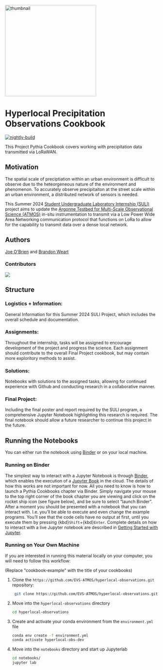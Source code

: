 <img src="ANL_RGB-01.png" alt="thumbnail" width="300"/>

# Hyperlocal Precipitation Observations Cookbook

[![nightly-build](https://github.com/EVS-ATMOS/hyperlocal-observations/actions/workflows/nightly-build.yaml/badge.svg)](https://github.com/EVS-ATMOS/hyperlocal-observations/actions/workflows/nightly-build.yaml)

This Project Pythia Cookbook covers working with precipitation data transmitted via LoRaWAN. 

## Motivation

The spatial scale of preciptiation within an urban environment is difficult to observe due to the heteorgeneous nature of the environment and phenomenon. 
To accurately observe precipitaiton at the street scale within an urban environment, a distributed network of sensors is needed.

This Summer 2024 [Student Undergraduate Laboratory Internship (SULI)](https://science.osti.gov/wdts/suli) project aims to update the [Argonne Testbed for Multi-Scale Observational Science (ATMOS)](https://www.anl.gov/evs/atmos) in-situ 
instrumentation to transmit via a Low Power Wide Area Networking communication protocol that functions on LoRa to allow for the capability to transmit data over a dense local network. 

## Authors

[Joe O'Brien](https://github.com/jrobrien91) and [Brandon Weart](https://github.com/BrandonWeart)

### Contributors

<a href="https://github.com/EVS-ATMOS/hyperlocal-observations/graphs/contributors">
  <img src="https://contrib.rocks/image?repo=EVS-ATMOS/hyperlocal-observations" />
</a>

## Structure

### Logistics + Information:
  General Information for this Summer 2024 SULI Project, which includes the overall schedule and documentation. 

### Assignments:
  Throughout the internship, tasks will be assigned to encourage development of the project and progress the science. Each assignment should contribute to the overall Final Project cookbook, but may contain more exploritory methods to assist.
  
### Solutions:
  Notebooks with solutions to the assigned tasks, allowing for continued experience with Github and conducting research in a collaborative manner. 

### Final Project:
  Including the final poster and report required by the SULI program, a comprehensive Jupyter Notebook highlighting this research is required. The final notebook should allow a future researcher to continue this project in the future. 


## Running the Notebooks

You can either run the notebook using [Binder](https://binder.projectpythia.org/) or on your local machine.

### Running on Binder

The simplest way to interact with a Jupyter Notebook is through
[Binder](https://binder.projectpythia.org/), which enables the execution of a
[Jupyter Book](https://jupyterbook.org) in the cloud. The details of how this works are not
important for now. All you need to know is how to launch a Pythia
Cookbooks chapter via Binder. Simply navigate your mouse to
the top right corner of the book chapter you are viewing and click
on the rocket ship icon (see figure below), and be sure to select
“launch Binder”. After a moment you should be presented with a
notebook that you can interact with. I.e. you’ll be able to execute
and even change the example programs. You’ll see that the code cells
have no output at first, until you execute them by pressing
{kbd}`Shift`\+{kbd}`Enter`. Complete details on how to interact with
a live Jupyter notebook are described in [Getting Started with
Jupyter](https://foundations.projectpythia.org/foundations/getting-started-jupyter.html).

### Running on Your Own Machine

If you are interested in running this material locally on your computer, you will need to follow this workflow:

(Replace "cookbook-example" with the title of your cookbooks)

1. Clone the `https://github.com/EVS-ATMOS/hyperlocal-observations.git` repository:

   ```bash
    git clone https://github.com/EVS-ATMOS/hyperlocal-observations.git
   ```

1. Move into the `hyperlocal-observations` directory
   ```bash
   cd hyperlocal-observations
   ```
1. Create and activate your conda environment from the `environment.yml` file
   ```bash
   conda env create -f environment.yml
   conda activate hyperlocal-obs-dev
   ```
1. Move into the `notebooks` directory and start up Jupyterlab
   ```bash
   cd notebooks/
   jupyter lab
   ```
